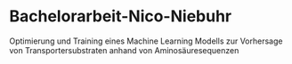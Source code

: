 # Bachelorarbeit-Nico-Niebuhr
Optimierung und Training eines Machine Learning Modells zur Vorhersage von Transportersubstraten anhand von Aminosäuresequenzen
